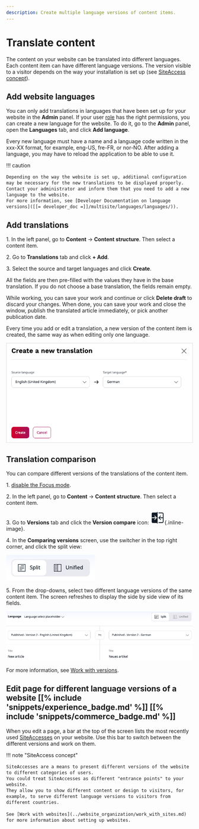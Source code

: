 ```yaml
---
description: Create multiple language versions of content items.
---
```


# Translate content

The content on your website can be translated into different languages.
Each content item can have different language versions.
The version visible to a visitor depends on the way your installation is set up (see [SiteAccess concept](#edit-page-for-different-language-versions-of-a-website)).

## Add website languages

You can only add translations in languages that have been set up for your website in the **Admin** panel.
If your user [role](work_with_permissions.md) has the right permissions, you can create a new language for the website.
To do it, go to the **Admin** panel, open the **Languages** tab, and click **Add language**.

Every new language must have a name and a language code written in the xxx-XX format, for example, eng-US, fre-FR, or nor-NO.
After adding a language, you may have to reload the application to be able to use it.

!!! caution

    Depending on the way the website is set up, additional configuration may be necessary for the new translations to be displayed properly.
    Contact your administrator and inform them that you need to add a new language to the website.
    For more information, see [Developer Documentation on language versions]([[= developer_doc =]]/multisite/languages/languages/)).

## Add translations

1\. In the left panel, go to **Content** -> **Content structure**. Then select a content item.

2\. Go to **Translations** tab and click **+ Add**.

3\. Select the source and target languages and click **Create**.

All the fields are then pre-filled with the values they have in the base translation.
If you do not choose a base translation, the fields remain empty.

While working, you can save your work and continue or click **Delete draft** to discard your changes.
When done, you can save your work and close the window, publish the translated article immediately, or pick another publication date.

Every time you add or edit a translation, a new version of the content item is created,
the same way as when editing only one language.

![Adding a new translation](img/adding_translation.png "Adding a new translation")

## Translation comparison

You can compare different versions of the translations of the content item.

1\. [disable the Focus mode](../getting_started/discover_ui.md#disable-focus-mode).

2\. In the left panel, go to **Content** -> **Content structure**. Then select a content item.

3\. Go to **Versions** tab and click the **Version compare** icon: ![Version Compare Icon](img/version_compare_icon.png){.inline-image}.

4\. In the **Comparing versions** screen, use the switcher in the top right corner, and click the split view:

![View switcher](img/view_switcher.png "View switcher")

5\. From the drop-downs, select two different language versions of the same content item.
The screen refreshes to display the side by side view of its fields.

![Compare translations screen](img/compare_translations.png "Compare translations screen")

For more information, see [Work with versions](work_with_versions.md#compare-versions).

## Edit page for different language versions of a website [[% include 'snippets/experience_badge.md' %]] [[% include 'snippets/commerce_badge.md' %]]

When you edit a page, a bar at the top of the screen lists the most recently used [SiteAccesses](https://doc.ibexa.co/projects/userguide/en/master/website_organization/multisite/#siteaccess) on your website.
Use this bar to switch between the different versions and work on them.

<a name="siteaccess"></a>

!!! note "SiteAccess concept"

    SiteAccesses are a means to present different versions of the website to different categories of users.
    You could treat SiteAccesses as different "entrance points" to your website.
    They allow you to show different content or design to visitors, for example, to serve different language versions to visitors from different countries.

    See [Work with websites](../website_organization/work_with_sites.md) for more information about setting up websites.